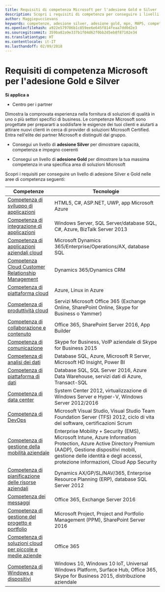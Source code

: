 ```yaml
---
title: Requisiti di competenza Microsoft per l'adesione Gold e Silver | Centro per i partner
description: Scopri i requisiti di competenza per conseguire i livelli di adesione Gold e Silver.
author: Maggiepuccievans
keywords: competenze, adesione silver, adesione gold, mpn, MAPS, competenza, Microsoft Partner Network, adesione alla rete
ms.openlocfilehash: a922e579706b1c859ee6e645f814feaa7dd0d2e3
ms.sourcegitcommit: 359ba82a9e337b1f04d62f0bb2d5eb8f87102e34
ms.translationtype: HT
ms.contentlocale: it-IT
ms.lasthandoff: 02/09/2018
---
```

# <a name="microsoft-competency-requirements-for-gold-and-silver-membership"></a>Requisiti di competenza Microsoft per l'adesione Gold e Silver

**Si applica a**

-  Centro per i partner

Dimostra la comprovata esperienza nella fornitura di soluzioni di qualità in uno o più settori specifici di business. Le competenze Microsoft sono progettate per prepararti a soddisfare le esigenze dei tuoi clienti e aiutarti a attirare nuovi clienti in cerca di provider di soluzioni Microsoft Certified. Entra nell'elite dei partner Microsoft e distinguiti dal gruppo.

- Consegui un livello di **adesione Silver** per dimostrare capacità, competenza e impegno coerenti

- Consegui un livello di **adesione Gold** per dimostrare la tua massima competenza in una specifica area di soluzioni Microsoft

Scopri i requisiti per conseguire un livello di adesione Silver e Gold nelle aree di competenza seguenti:


| Competenze  | Tecnologie |
|   ------------------   |   -------   |
| [Competenza di sviluppo di applicazioni](https://partner.microsoft.com/membership/application-development-competency) | HTML5, C#, ASP.NET, UWP, app Microsoft Azure |
| [Competenza di integrazione di applicazioni](https://partner.microsoft.com/membership/application-integration-competency) | Windows Server, SQL Server/database SQL, C#, Azure, BizTalk Server 2013|
| [Competenza di applicazioni aziendali cloud](https://partner.microsoft.com/membership/cloud-business-applications-competency)| Microsoft Dynamics 365/Enterprise/Operations/AX, database SQL |
| [Competenza Cloud Customer Relationship Management](https://partner.microsoft.com/membership/cloud-customer-relationship-management-competency)| Dynamics 365/Dynamics CRM |
| [Competenza di piattaforma cloud](https://partner.microsoft.com/membership/cloud-platform-competency)| Azure, Linux in Azure |
| [Competenza di produttività cloud](https://partner.microsoft.com/membership/cloud-productivity-competency)| Servizi Microsoft Office 365 (Exchange Online, SharePoint Online, Skype for Business o Yammer)|
| [Competenza di collaborazione e contenuto](https://partner.microsoft.com/membership/collaboration-and-content-competency)| Office 365, SharePoint Server 2016, App Builder |
| [Competenza di comunicazione](https://partner.microsoft.com/membership/communications-competency)| Skype for Business, VoIP aziendale di Skype for Business 2015 |
| [Competenza di analisi dei dati](https://partner.microsoft.com/membership/data-analytics-competency)| Database SQL, Azure, Microsoft R Server, Microsoft HD Insight, Power BI |
| [Competenza di piattaforma di dati](https://partner.microsoft.com/membership/data-platform-competency)| Database SQL, SQL Server 2016, Azure Data Warehouse, servizi dati di Azure, Transact-SQL |
| [Competenza di data center](https://partner.microsoft.com/membership/datacenter-competency)| System Center 2012, virtualizzazione di Windows Server e Hyper-V, Windows Server 2012/2016 |
| [Competenza di DevOps](https://partner.microsoft.com/membership/devops-competency)| Microsoft Visual Studio, Visual Studio Team Foundation Server (TFS) 2012, ciclo di vita del software, certificazioni Scrum |
| [Competenza di gestione della mobilità aziendale](https://partner.microsoft.com/membership/enterprise-mobility-management-competency)| Enterprise Mobility + Security (EMS), Microsoft Intune, Azure Information Protection, Azure Active Directory Premium (AADP), Gestione dispositivi mobili, gestione delle identità e degli accessi, protezione informazioni, Cloud App Security |
| [Competenza di pianificazione delle risorse aziendali](https://partner.microsoft.com/membership/enterprise-resource-planning-competency)| Dynamics AX/GP/SL/NAV/365, Enterprise Resource Planning (ERP), database SQL Server 2012  |
| [Competenza dei messaggi](https://partner.microsoft.com/membership/messaging-competency)| Office 365, Exchange Server 2016 |
| [Competenza di gestione del progetto e portfolio](https://partner.microsoft.com/membership/project-portfolio-management-competency)| Microsoft Project, Project and Portfolio Management (PPM), SharePoint Server 2016|
| [Competenza di soluzioni cloud per piccole e medie aziende](https://partner.microsoft.com/membership/small-midmarket-cloud-solutions-competency)| Office 365 |
| [Competenza di Windows e dispositivi](https://partner.microsoft.com/membership/windows-and-devices-competency)| Windows 10, Windows 10 IoT, Universal Windows Platform, Surface Hub, Office 365, Skype for Business 2015, distribuzione aziendale |